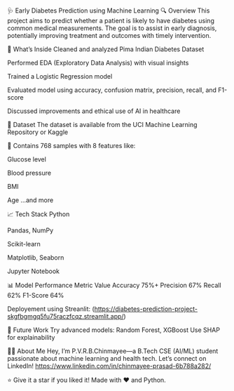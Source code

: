 🩺 Early Diabetes Prediction using Machine Learning
🔍 Overview
This project aims to predict whether a patient is likely to have diabetes using common medical measurements. The goal is to assist in early diagnosis, potentially improving treatment and outcomes with timely intervention.

🧠 What’s Inside
Cleaned and analyzed Pima Indian Diabetes Dataset

Performed EDA (Exploratory Data Analysis) with visual insights

Trained a Logistic Regression model

Evaluated model using accuracy, confusion matrix, precision, recall, and F1-score

Discussed improvements and ethical use of AI in healthcare

📂 Dataset
The dataset is available from the UCI Machine Learning Repository or Kaggle

📌 Contains 768 samples with 8 features like:

Glucose level

Blood pressure

BMI

Age
…and more

📈 Tech Stack
Python

Pandas, NumPy

Scikit-learn

Matplotlib, Seaborn

Jupyter Notebook

📊 Model Performance
Metric	Value
Accuracy	75%+
Precision	67%
Recall	62%
F1-Score	64%

Deployement using Streanlit: (https://diabetes-prediction-project-skgfbgmgq5fu75raczfcqz.streamlit.app/)

🚀 Future Work
Try advanced models: Random Forest, XGBoost
Use SHAP for explainability


🙋‍♀️ About Me
Hey, I’m P.V.R.B.Chinmayee—a B.Tech CSE (AI/ML) student passionate about machine learning and health tech.
Let’s connect on LinkedIn! https://www.linkedin.com/in/chinmayee-prasad-6b788a282/

⭐ Give it a star if you liked it!
Made with ❤️ and Python.
